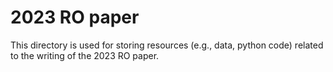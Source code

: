 # 2023 RO paper
This directory is used for storing resources (e.g., data, python code) related to the writing of the 2023 RO paper.
